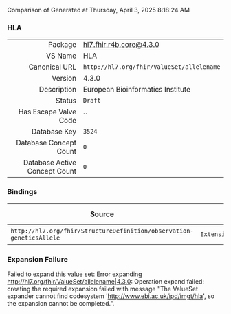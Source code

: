 Comparison of 
Generated at Thursday, April 3, 2025 8:18:24 AM

### HLA

|      |     |
| ---: | --- |
| Package | hl7.fhir.r4b.core@4.3.0 |
| VS Name | HLA |
| Canonical URL | `http://hl7.org/fhir/ValueSet/allelename` |
| Version | 4.3.0 |
| Description | European Bioinformatics Institute |
| Status | `Draft` |
| Has Escape Valve Code | `` |
| Database Key | `3524` |
| Database Concept Count | `0` |
| Database Active Concept Count | `0` |
### Bindings

| Source | Element | Binding | Strength | Element Short |
| ------ | ------- | ------- | -------- | ------------- |
| `http://hl7.org/fhir/StructureDefinition/observation-geneticsAllele` | `Extension.extension.value[x]` | `http://hl7.org/fhir/ValueSet/allelename` | `Preferred` | Value of extension |

### Expansion Failure

Failed to expand this value set: Error expanding http://hl7.org/fhir/ValueSet/allelename|4.3.0: Operation expand failed: creating the required expansion failed with message "The ValueSet expander cannot find codesystem 'http://www.ebi.ac.uk/ipd/imgt/hla', so the expansion cannot be completed.".
